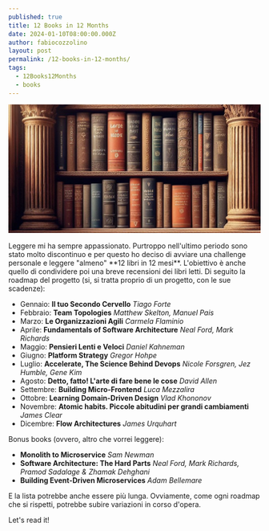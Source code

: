 ```yaml
---
published: true
title: 12 Books in 12 Months
date: 2024-01-10T08:00:00.000Z
author: fabiocozzolino
layout: post
permalink: /12-books-in-12-months/
tags:
  - 12Books12Months
  - books
---
```

<p align="center">
  <img src="/assets/img/headline/ancient-bookshelf.jpeg" alt="Books">
</p>
Leggere mi ha sempre appassionato. Purtroppo nell'ultimo periodo sono stato molto discontinuo e per questo ho deciso di avviare una challenge personale e leggere "almeno" **12 libri in 12 mesi**. L'obiettivo è anche quello di condividere poi una breve recensioni dei libri letti. 
Di seguito la roadmap del progetto (si, si tratta proprio di un progetto, con le sue scadenze):

- Gennaio: **Il tuo Secondo Cervello** *Tiago Forte*
- Febbraio: **Team Topologies** *Matthew Skelton, Manuel Pais*
- Marzo: **Le Organizzazioni Agili** *Carmela Flaminio*
- Aprile: **Fundamentals of Software Architecture** *Neal Ford, Mark Richards*
- Maggio: **Pensieri Lenti e Veloci** *Daniel Kahneman*
- Giugno: **Platform Strategy** *Gregor Hohpe*
- Luglio: **Accelerate, The Science Behind Devops** *Nicole Forsgren, Jez Humble, Gene Kim*
- Agosto: **Detto, fatto! L'arte di fare bene le cose** *David Allen*
- Settembre: **Building Micro-Frontend** *Luca Mezzalira*
- Ottobre: **Learning Domain-Driven Design** *Vlad Khononov*
- Novembre: **Atomic habits. Piccole abitudini per grandi cambiamenti** *James Clear*
- Dicembre: **Flow Architectures** *James Urquhart*

Bonus books (ovvero, altro che vorrei leggere):

- **Monolith to Microservice** *Sam Newman*
- **Software Architecture: The Hard Parts** *Neal Ford, Mark Richards, Pramod Sadalage & Zhamak Dehghani*
- **Building Event-Driven Microservices** *Adam Bellemare*

E la lista potrebbe anche essere più lunga.
Ovviamente, come ogni roadmap che si rispetti, potrebbe subire variazioni in corso d'opera.

Let's read it!

